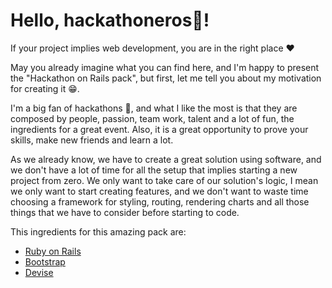 # Hello, hackathoneros👋!

If your project implies web development, you are in the right place ❤️

May you already imagine what you can find here, and I'm happy to present the "Hackathon on Rails
pack", but first, let me tell you about my motivation for creating it  😁.

I'm a big fan of hackathons 🚀, and what I like the most is that they are composed by people,
passion, team work, talent and a lot of fun, the ingredients for a great event. Also, it is a great
opportunity to prove your skills, make new friends and learn a lot.

As we already know, we have to create a great solution using software, and we don't have a lot of
time for all the setup that implies starting a new project from zero. We only want to take care of
our solution's logic, I mean we only want to start creating features, and we don't want to waste
time choosing a framework for styling, routing, rendering charts and all those things that we have
to consider before starting to code.

This ingredients for this amazing pack are:

- [Ruby on Rails](https://rubyonrails.org/)
- [Bootstrap](https://getbootstrap.com/)
- [Devise](https://github.com/heartcombo/devise)
